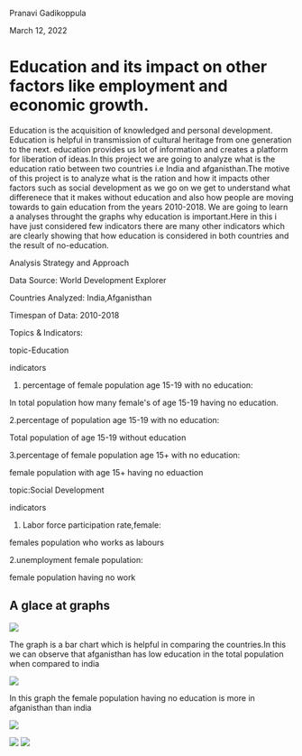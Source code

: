 
Pranavi Gadikoppula

March 12, 2022

# Education and its impact on other factors like employment and economic growth.

Education is  the acquisition of knowledged and personal development. Education is  helpful in transmission of cultural heritage from one generation to the next. education provides us lot of information and creates a platform for liberation of ideas.In this project we are going to analyze what is the education ratio between two countries i.e India and afganisthan.The motive of this project is to analyze what is the ration and how it impacts other factors such as social development as we go on we get to understand what differenece that it makes without education and also how people are moving towards to gain education from the years 2010-2018. We are going to learn  a analyses throught the graphs why education is important.Here in this i have just considered few indicators there are many other indicators which are clearly showing that how education is considered in both countries and the result of no-education.


Analysis Strategy and Approach

Data Source: World Development Explorer 

Countries Analyzed: India,Afganisthan

Timespan of Data: 2010-2018


Topics & Indicators:
     
topic-Education 
     
indicators
     
1. percentage of female population age 15-19 with no education:
          
In total population how many female's of age 15-19 having no education.
     
2.percentage of population age 15-19 with no education:
    
Total population of age 15-19 without education
     
3.percentage of female population age 15+ with no education:

female population with age 15+ having no eduaction
     
topic:Social Development
     
indicators
     
1. Labor force participation rate,female: 

females population who works as labours
     
2.unemployment female population:

female population having no work
     
    
## A glace at graphs
  
  ![](https://github.com/Pranavigadikoppula/PRANAVI_DATA690/blob/main/world_development_explorer/totalpopulation.png)
  
  The graph is a bar chart which is helpful in comparing the countries.In this we can observe that afganisthan has low education in the total population when compared to india

  ![](https://github.com/Pranavigadikoppula/PRANAVI_DATA690/blob/main/world_development_explorer/noeducation_female_15.png)
  
  In this graph the female population having no education is more in afganisthan than india
  
  ![](https://github.com/Pranavigadikoppula/PRANAVI_DATA690/blob/main/world_development_explorer/piechart.png)
  
  
  
  ![](https://github.com/Pranavigadikoppula/PRANAVI_DATA690/blob/main/world_development_explorer/linearregression.png)
  ![](https://github.com/Pranavigadikoppula/PRANAVI_DATA690/blob/main/world_development_explorer/heatmap.png)
     
     
     
     
     
     
     
     
     
     
     
     
    



